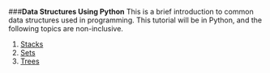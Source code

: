 ###**Data Structures Using Python**
This is a brief introduction to common data structures used in programming. This tutorial will be in Python, and the following topics are non-inclusive.

1. [Stacks](1-Stacks.md)
2. [Sets](2-Sets.md)
3. [Trees](3-Trees.md)



